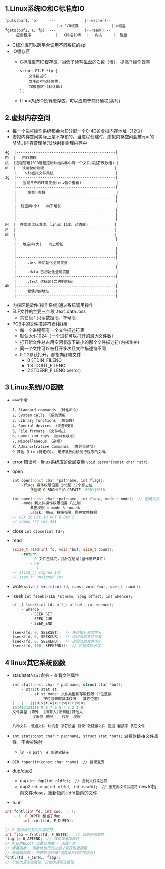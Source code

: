 ## 1.Linux系统IO和C标准库IO

```shell
fputs(buf1, fp)     ---             |--write()--
                       |-> I/O缓存 -             |->磁盘
fgets(buf2, n, fp)  ---             |--read() --
     应用程序           |   C标准IO库  |   内核     |  磁盘
```

* C标准库可以跨平台调用不同系统的api
* IO缓存区
    * C标准库有IO缓存区，减低了读写磁盘的次数（慢），提高了操作效率
    
        ```shell
        struct FILE *fp {
            文件描述符;
            文件读写指针位置;
            IO缓存区;(默认8k)
        };
        ```
    
    * Linux系统IO没有缓存区，可以应用于网络编程(实时)

## 2.虚拟内存空间
* 每一个进程操作系统都会为其分配一个0-4G的虚拟内存地址（32位）
* 虚拟内存空间实际上是不存在的，当进程创建时，虚拟内存空间会被cpu的MMU(内存管理单元)映射到物理内存中

```shell
4g  |---------------------------------------------|
内  |   内存管理                                    |   
核  |进程管理(PCB进程控制块结构体中有一个文件描述符表数组) | 
区  |   设备驱动管理                                | 
    |    vfs虚拟文件系统                            | 
3g  |---------------------------------------------| 
    |   当前用户的环境变量(env指令查看)                | 
    |---------------------------------------------| 
    |     命令行参数                                | 
    |---------------------------------------------| 
    |                                             | 
    |  栈空间(小)   向下增长                         | 
    |                                             | 
    |---------------------------------------------| 
    |                                             | 
用  |  共享库(C标准库、linux IO库、动态库)            | 
户  |---------------------------------------------| 
区  |                                             | 
    |                                             | 
    |   堆空间(大)   向上增长                        | 
    |                                             | 
    |                                             | 
    |---------------------------------------------| 
    |     .bss 未初始化全局变量                      | 
    |---------------------------------------------| 
    |     .data 已初始化全局变量                     | 
    |---------------------------------------------| 
    |     .text 代码区(二进制代码)                   | 
4K  |---------------------------------------------| 
    |     受保护的地址                              | 
    |---------------------------------------------|
```

* 内核区是软件(操作系统)通过系统调用操作
* ELF文件的主要三个段 .text .data .bss
    * 其它段：只读数据段、符号段...
* PCB中的文件描述符表(数组)    
    * 每一个进程都有一个文件描述符表
    * 默认大小1024（一个进程可以打开的最大文件数）
    * 打开新文件总占用空闲状态下最小的那个文件描述符(内核维护)
    * 同一个文件可以被打开多次且文件描述符不同
    * 0 1 2默认打开，都指向终端文件
        * 0 STDIN_FILENO
        * 1 STDOUT_FILENO
        * 2 STDERR_FILENO(perror)

## 3 Linux系统I/O函数
* `man`命令

    ```shell
    1、Standard commands （标准命令）
    2、System calls （系统调用）
    3、Library functions （库函数）
    4、Special devices （设备说明）
    5、File formats （文件格式）
    6、Games and toys （游戏和娱乐）
    7、Miscellaneous （杂项）
    8、Administrative Commands （管理员命令）
    9 其他（Linux特定的）， 用来存放内核例行程序的文档。
    ```

* error 错误号 - linux系统库的全局变量
    `void perror(const char *str);`
* open
    
    ```cpp
    int open(const char *pathname, int flags);
        -flags 操作权限设置 int型 32个标志位
            按位或 O_RDONLY|O_CREATE  0001|0010
    
    int open(const char *pathname, int flags, mode_t mode);  // 创建文件
        -mode 新文件操作权限设置 八进制
            真正权限 = mode & ~umask
            umask: 掩码，抹掉权限，保护文件数据
    // HEX 16 DEC 10 OCT 8 BIN 2
    // chmod 777 rwx 421    
    ```
    
* close
    `int close(int fd);`
* read

    ```cpp
    ssize_t read(int fd, void *buf, size_t count);
        -return :
            - 0 文件已读完，指针在结尾(当作循环条件)
            - >0
            - -1
    // ssize_t: signed int
    // size_t: unsigned int    
    ```
    
* write
    `ssize_t write(int fd, const void *buf, size_t count);`
* lseek
    `int fseek(FILE *stream, long offset, int whence);`
    
    ```cpp
    off_t lseek(int fd, off_t offset, int whence);
        - whence
            - SEEK_SET
            - SEEK_CUR
            - SEEK_END

    lseek(fd, 0, SEEKSET);  // 移动指针到文件头
    lseek(fd, 0, SEEKCUR);  // 返回当前文件位置
    lseek(fd, 0, SEEKEND);  // 返回当前文件大小
    lseek(fd, 100, SEEKEND));  // 扩展文件长度
    ```
    
## 4 linux其它系统函数
* stat/lstat/`stat`命令 - 查看文件属性

    ```cpp
    int stat(const char * pathname, struct stat *buf);
        - struct stat st;
            - st.st_mode: 文件类型和存取权限 16位整数
                - 按位与获取具体权限 - 其它位置0
    | | | | |g|u|s|r|w|x|r|w|x|r|w|x|
    151413121110 9 8 7 6 5 4 3 2 1 0
    文件类型 |特殊  |所有人|所有组|其他人|
             权限位 权限    权限  权限
             
    八种文件：普通文件 块设备 字符设备 目录 软链接文件 管道 套接字 其它文件
    ```
    
* `int stat(const char * pathname, struct stat *buf);`
    查看软链接文件属性，不会被映射
    * `ln -s path  # 创建软链接`
    
* `DIR *opendir(const char *name)  // 目录遍历`

* dup/dup2
    * dup
    `int dup(int oldfd);  // 复制文件描述符`
    * dup2
    `int dup(int oldfd, int newfd);  // 重定向文件描述符`
    newfd指向文件close，重新指向oldfd指向的文件
    
* fcntl

```cpp
int fcntl(int fd, int cwd, ...);
    - 1. F_DUPFD 相当于dup
        int fcntl(fd, F_DUPFD);
        
// 2 追加属性到文件描述符
int flag = fcntl(fd, F_GETFL);  // 获取原有属性
flag |= O_APPEND;  // 按位或追加属性
// O_NONBLOCK 设置非堵塞 - 函数行为
// 堵塞函数： 函数体执行完之后才会获取返回值
// 非堵塞函数： 先获取返回值(函数体执行完发信号)
fcntl(fd, F_SETFL, flag);
// 不能改变必选属性，只能改变可选属性
```